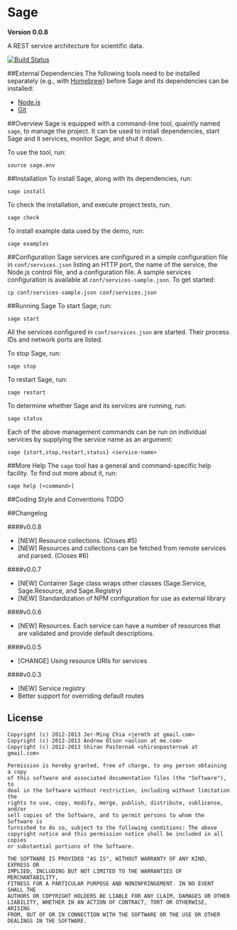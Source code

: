 # Sage
**Version 0.0.8**

A REST service architecture for scientific data.

[![Build Status](https://travis-ci.org/silvn/sage.png)](https://travis-ci.org/silvn/sage)

##External Dependencies
The following tools need to be installed separately (e.g., with [Homebrew](http://mxcl.github.com/homebrew/)) before Sage and its dependencies can be installed:

* [Node.js](nodejs.org)
* [Git](git-scm.com)

##Overview
Sage is equipped with a command-line tool, quaintly named `sage`, to manage the project. It can be used to install dependencies, start Sage and it services, monitor Sage, and shut it down.

To use the tool, run:

    source sage.env

##Installation
To install Sage, along with its dependencies, run:

    sage install

To check the installation, and execute project tests, run:

    sage check

To install example data used by the demo, run:

    sage examples

##Configuration
Sage services are configured in a simple configuration file in `conf/services.json` listing an HTTP port, the name of the service, the Node.js control file, and a configuration file. A sample services configuration is available at `conf/services-sample.json`. To get started:

    cp conf/services-sample.json conf/services.json

##Running Sage
To start Sage, run:

    sage start

All the services configured in `conf/services.json` are started. Their process IDs and network ports are listed.

To stop Sage, run:

    sage stop

To restart Sage, run:

    sage restart

To determine whether Sage and its services are running, run:

    sage status

Each of the above management commands can be run on individual services by supplying the service name as an argument:

    sage {start,stop,restart,status} <service-name>

##More Help
The `sage` tool has a general and command-specific help facility. To find out more about it, run:

    sage help [<command>]

##Coding Style and Conventions
TODO

##Changelog

####v0.0.8

* [NEW] Resource collections. (Closes #5)
* [NEW] Resources and collections can be fetched from remote services and parsed. (Closes #6)

####v0.0.7

* [NEW] Container Sage class wraps other classes (Sage.Service, Sage.Resource, and Sage.Registry)
* [NEW] Standardization of NPM configuration for use as external library

####v0.0.6

* [NEW] Resources. Each service can have a number of resources that are validated and provide default descriptions.

####v0.0.5

* [CHANGE] Using resource URIs for services

####v0.0.3

* [NEW] Service registry
* Better support for overriding default routes

## License

    Copyright (c) 2012-2013 Jer-Ming Chia <jermth at gmail.com>
    Copyright (c) 2012-2013 Andrew Olson <aolson at me.com>
    Copyright (c) 2012-2013 Shiran Pasternak <shiranpasternak at gmail.com>

    Permission is hereby granted, free of charge, to any person obtaining a copy
    of this software and associated documentation files (the "Software"), to
    deal in the Software without restriction, including without limitation the
    rights to use, copy, modify, merge, publish, distribute, sublicense, and/or
    sell copies of the Software, and to permit persons to whom the Software is
    furnished to do so, subject to the following conditions: The above
    copyright notice and this permission notice shall be included in all copies
    or substantial portions of the Software.

    THE SOFTWARE IS PROVIDED "AS IS", WITHOUT WARRANTY OF ANY KIND, EXPRESS OR
    IMPLIED, INCLUDING BUT NOT LIMITED TO THE WARRANTIES OF MERCHANTABILITY,
    FITNESS FOR A PARTICULAR PURPOSE AND NONINFRINGEMENT. IN NO EVENT SHALL THE
    AUTHORS OR COPYRIGHT HOLDERS BE LIABLE FOR ANY CLAIM, DAMAGES OR OTHER
    LIABILITY, WHETHER IN AN ACTION OF CONTRACT, TORT OR OTHERWISE, ARISING
    FROM, OUT OF OR IN CONNECTION WITH THE SOFTWARE OR THE USE OR OTHER
    DEALINGS IN THE SOFTWARE.
